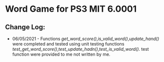 # Word Game for PS3 MIT 6.0001
## Change Log: 
* 06/05/2021 -  Functions *get_word_score()*,*is_valid_word()*,*update_hand()* were completed and tested using unit testing functions *test_get_word_score()*,*test_update_hadn()*,*test_is_valid_word()*. test function were provided to me not written by me. 


